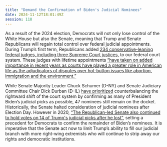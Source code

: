 ```yaml
---
title: "Demand the Confirmation of Biden's Judicial Nominees"
date: 2024-11-12T18:01:49Z
session: 118
---
```

As a result of the 2024 election, Democrats will not only lose control of the White House but also the Senate, meaning that Trump and Senate Republicans will regain total control over federal judicial appointments. During Trump’s first term, Republicans added [234 conservative-leaning federal judges, including three Supreme Court justices,](https://www.nytimes.com/2024/11/08/us/politics/senate-democrats-judges.html) to our federal court system. These judges with lifetime appointments [“have taken on added importance in recent years as courts have played a greater role in American life as the adjudicators of disputes over hot-button issues like abortion, immigration and the environment.”](https://www.cbsnews.com/news/biden-judicial-nominations-judge-appointments/)

While Senate Majority Leader Chuck Schumer (D-NY) and Senate Judiciary Committee Chair Dick Durban (D-IL) [have prioritized](https://www.pbs.org/newshour/politics/the-senate-has-confirmed-200-federal-judges-under-the-biden-administration) counterbalancing the rightward shift of the court system by confirming as many of President Biden’s judicial picks as possible, 47 nominees still remain on the docket. Historically, the Senate halted consideration of judicial nominees after Election Day. However in 2020, [“The Republican-led Senate also continued to hold votes on 14 of Trump's judicial picks after he lost”](https://www.cbsnews.com/news/biden-judicial-nominations-judge-appointments), setting a precedent for Democrats to confirm the remainder of Biden’s nominees. It is imperative that the Senate act now to limit Trump’s ability to fill our judicial branch with more right-wing extremists who will continue to strip away our rights and democratic institutions.

